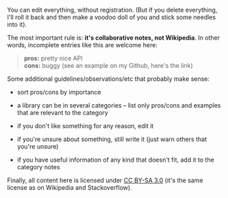You can edit everything, without registration. (But if you delete everything, I'll roll it back and then make a voodoo doll of you and stick some needles into it).

The most important rule is: **it's collaborative notes, not Wikipedia**. In other words, incomplete entries like this are welcome here:

> **pros:** pretty nice API\
> **cons:** buggy (see an example on my Github, here's the link)

Some additional guidelines/observations/etc that probably make sense:

  * sort pros/cons by importance

  * a library can be in several categories – list only pros/cons and examples that are relevant to the category

  * if you don't like something for any reason, edit it

  * if you're unsure about something, still write it (just warn others that you're unsure)

  * if you have useful information of any kind that doesn't fit, add it to the category notes

Finally, all content here is licensed under [CC BY-SA 3.0][] (it's the same license as on Wikipedia and Stackoverflow).

[CC BY-SA 3.0]: https://creativecommons.org/licenses/by-sa/3.0/
